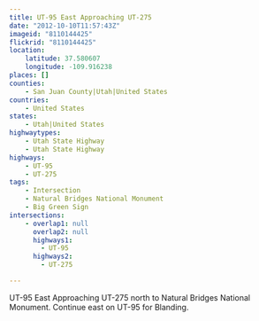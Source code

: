 ```yaml
---
title: UT-95 East Approaching UT-275
date: "2012-10-10T11:57:43Z"
imageid: "8110144425"
flickrid: "8110144425"
location:
    latitude: 37.580607
    longitude: -109.916238
places: []
counties:
    - San Juan County|Utah|United States
countries:
    - United States
states:
    - Utah|United States
highwaytypes:
    - Utah State Highway
    - Utah State Highway
highways:
    - UT-95
    - UT-275
tags:
    - Intersection
    - Natural Bridges National Monument
    - Big Green Sign
intersections:
    - overlap1: null
      overlap2: null
      highways1:
        - UT-95
      highways2:
        - UT-275

---
```

UT-95 East Approaching UT-275 north to Natural Bridges National Monument.  Continue east on UT-95 for Blanding.